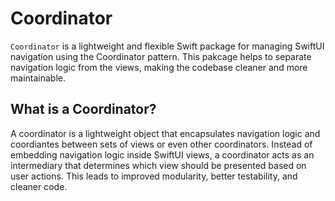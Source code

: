 # Coordinator

`Coordinator` is a lightweight and flexible Swift package for managing SwiftUI navigation using the Coordinator pattern.
This pakcage helps to separate navigation logic from the views, making the codebase cleaner and more maintainable.

## What is a Coordinator?

A coordinator is a lightweight object that encapsulates navigation logic and coordiantes between sets of views or even other coordinators.
Instead of embedding navigation logic inside SwiftUI views, a coordinator acts as an intermediary that determines which view should be presented based on user actions. This leads to improved modularity, better testability, and cleaner code.

